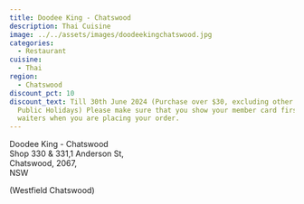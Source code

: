 ```yaml
---
title: Doodee King - Chatswood
description: Thai Cuisine
image: ../../assets/images/doodeekingchatswood.jpg
categories:
  - Restaurant
cuisine:
  - Thai
region:
  - Chatswood
discount_pct: 10
discount_text: Till 30th June 2024 (Purchase over $30, excluding other offer and
  Public Holidays) Please make sure that you show your member card first to the
  waiters when you are placing your order.
---
```

Doodee King - Chatswood\
Shop 330 & 331,1 Anderson St,\
Chatswood, 2067, \
NSW

(Westfield Chatswood)
